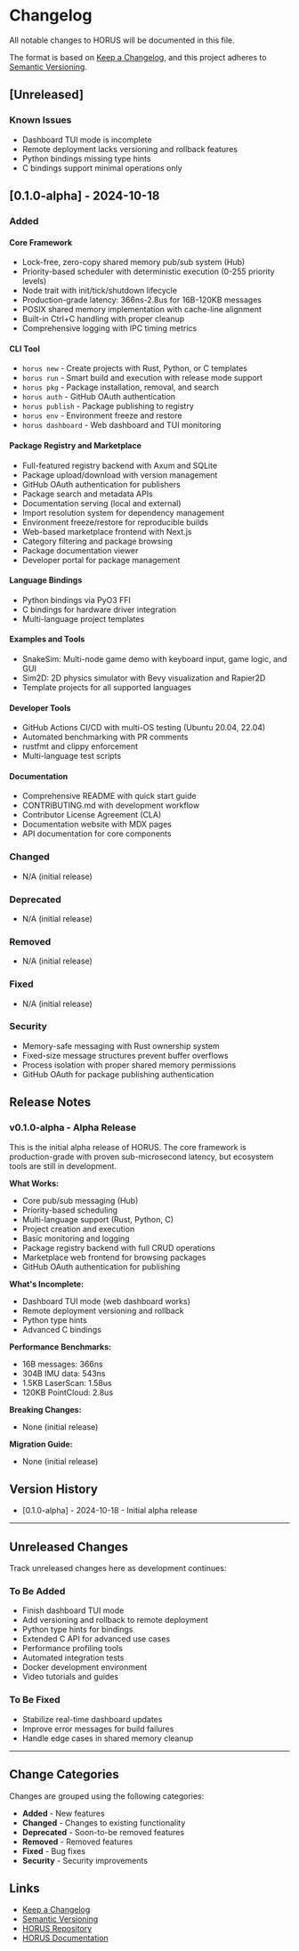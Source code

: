 # Changelog

All notable changes to HORUS will be documented in this file.

The format is based on [Keep a Changelog](https://keepachangelog.com/en/1.0.0/),
and this project adheres to [Semantic Versioning](https://semver.org/spec/v2.0.0.html).

## [Unreleased]

### Known Issues
- Dashboard TUI mode is incomplete
- Remote deployment lacks versioning and rollback features
- Python bindings missing type hints
- C bindings support minimal operations only

## [0.1.0-alpha] - 2024-10-18

### Added

#### Core Framework
- Lock-free, zero-copy shared memory pub/sub system (Hub)
- Priority-based scheduler with deterministic execution (0-255 priority levels)
- Node trait with init/tick/shutdown lifecycle
- Production-grade latency: 366ns-2.8us for 16B-120KB messages
- POSIX shared memory implementation with cache-line alignment
- Built-in Ctrl+C handling with proper cleanup
- Comprehensive logging with IPC timing metrics

#### CLI Tool
- `horus new` - Create projects with Rust, Python, or C templates
- `horus run` - Smart build and execution with release mode support
- `horus pkg` - Package installation, removal, and search
- `horus auth` - GitHub OAuth authentication
- `horus publish` - Package publishing to registry
- `horus env` - Environment freeze and restore
- `horus dashboard` - Web dashboard and TUI monitoring

#### Package Registry and Marketplace
- Full-featured registry backend with Axum and SQLite
- Package upload/download with version management
- GitHub OAuth authentication for publishers
- Package search and metadata APIs
- Documentation serving (local and external)
- Import resolution system for dependency management
- Environment freeze/restore for reproducible builds
- Web-based marketplace frontend with Next.js
- Category filtering and package browsing
- Package documentation viewer
- Developer portal for package management

#### Language Bindings
- Python bindings via PyO3 FFI
- C bindings for hardware driver integration
- Multi-language project templates

#### Examples and Tools
- SnakeSim: Multi-node game demo with keyboard input, game logic, and GUI
- Sim2D: 2D physics simulator with Bevy visualization and Rapier2D
- Template projects for all supported languages

#### Developer Tools
- GitHub Actions CI/CD with multi-OS testing (Ubuntu 20.04, 22.04)
- Automated benchmarking with PR comments
- rustfmt and clippy enforcement
- Multi-language test scripts

#### Documentation
- Comprehensive README with quick start guide
- CONTRIBUTING.md with development workflow
- Contributor License Agreement (CLA)
- Documentation website with MDX pages
- API documentation for core components

### Changed
- N/A (initial release)

### Deprecated
- N/A (initial release)

### Removed
- N/A (initial release)

### Fixed
- N/A (initial release)

### Security
- Memory-safe messaging with Rust ownership system
- Fixed-size message structures prevent buffer overflows
- Process isolation with proper shared memory permissions
- GitHub OAuth for package publishing authentication

## Release Notes

### v0.1.0-alpha - Alpha Release

This is the initial alpha release of HORUS. The core framework is production-grade with proven sub-microsecond latency, but ecosystem tools are still in development.

**What Works:**
- Core pub/sub messaging (Hub)
- Priority-based scheduling
- Multi-language support (Rust, Python, C)
- Project creation and execution
- Basic monitoring and logging
- Package registry backend with full CRUD operations
- Marketplace web frontend for browsing packages
- GitHub OAuth authentication for publishing

**What's Incomplete:**
- Dashboard TUI mode (web dashboard works)
- Remote deployment versioning and rollback
- Python type hints
- Advanced C bindings

**Performance Benchmarks:**
- 16B messages: 366ns
- 304B IMU data: 543ns
- 1.5KB LaserScan: 1.58us
- 120KB PointCloud: 2.8us

**Breaking Changes:**
- None (initial release)

**Migration Guide:**
- None (initial release)

## Version History

- [0.1.0-alpha] - 2024-10-18 - Initial alpha release

---

## Unreleased Changes

Track unreleased changes here as development continues:

### To Be Added
- Finish dashboard TUI mode
- Add versioning and rollback to remote deployment
- Python type hints for bindings
- Extended C API for advanced use cases
- Performance profiling tools
- Automated integration tests
- Docker development environment
- Video tutorials and guides

### To Be Fixed
- Stabilize real-time dashboard updates
- Improve error messages for build failures
- Handle edge cases in shared memory cleanup

---

## Change Categories

Changes are grouped using the following categories:

- **Added** - New features
- **Changed** - Changes to existing functionality
- **Deprecated** - Soon-to-be removed features
- **Removed** - Removed features
- **Fixed** - Bug fixes
- **Security** - Security improvements

## Links

- [Keep a Changelog](https://keepachangelog.com/)
- [Semantic Versioning](https://semver.org/)
- [HORUS Repository](https://github.com/lord-patpak/horus)
- [HORUS Documentation](https://docs.horus-registry.dev)
